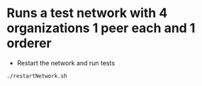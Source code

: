 # Runs a test network with 4 organizations 1 peer each and 1 orderer
* Restart the network and run tests

`./restartNetwork.sh`
